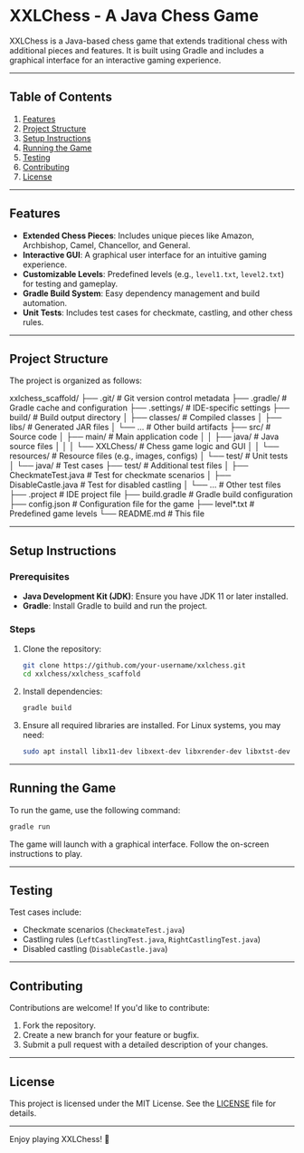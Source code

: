 
# XXLChess - A Java Chess Game

XXLChess is a Java-based chess game that extends traditional chess with additional pieces and features. It is built using Gradle and includes a graphical interface for an interactive gaming experience.

---

## Table of Contents
1. [Features](#features)
2. [Project Structure](#project-structure)
3. [Setup Instructions](#setup-instructions)
4. [Running the Game](#running-the-game)
5. [Testing](#testing)
6. [Contributing](#contributing)
7. [License](#license)

---

## Features
- **Extended Chess Pieces**: Includes unique pieces like Amazon, Archbishop, Camel, Chancellor, and General.
- **Interactive GUI**: A graphical user interface for an intuitive gaming experience.
- **Customizable Levels**: Predefined levels (e.g., `level1.txt`, `level2.txt`) for testing and gameplay.
- **Gradle Build System**: Easy dependency management and build automation.
- **Unit Tests**: Includes test cases for checkmate, castling, and other chess rules.

---

## Project Structure
The project is organized as follows:

xxlchess_scaffold/
├── .git/                     # Git version control metadata
├── .gradle/                  # Gradle cache and configuration
├── .settings/                # IDE-specific settings
├── build/                    # Build output directory
│   ├── classes/              # Compiled classes
│   ├── libs/                 # Generated JAR files
│   └── ...                  # Other build artifacts
├── src/                      # Source code
│   ├── main/                 # Main application code
│   │   ├── java/             # Java source files
│   │   │   └── XXLChess/     # Chess game logic and GUI
│   │   └── resources/        # Resource files (e.g., images, configs)
│   └── test/                 # Unit tests
│       └── java/             # Test cases
├── test/                     # Additional test files
│   ├── CheckmateTest.java    # Test for checkmate scenarios
│   ├── DisableCastle.java    # Test for disabled castling
│   └── ...                  # Other test files
├── .project                  # IDE project file
├── build.gradle              # Gradle build configuration
├── config.json               # Configuration file for the game
├── level*.txt                # Predefined game levels
└── README.md                 # This file

---

## Setup Instructions

### Prerequisites
- **Java Development Kit (JDK)**: Ensure you have JDK 11 or later installed.
- **Gradle**: Install Gradle to build and run the project.

### Steps
1. Clone the repository:
   ```bash
   git clone https://github.com/your-username/xxlchess.git
   cd xxlchess/xxlchess_scaffold
   ```

2. Install dependencies:
   ```bash
   gradle build
   ```

3. Ensure all required libraries are installed. For Linux systems, you may need:
   ```bash
   sudo apt install libx11-dev libxext-dev libxrender-dev libxtst-dev libxt-dev
   ```

---

## Running the Game
To run the game, use the following command:
```bash
gradle run
```

The game will launch with a graphical interface. Follow the on-screen instructions to play.

---

## Testing

Test cases include:
- Checkmate scenarios (`CheckmateTest.java`)
- Castling rules (`LeftCastlingTest.java`, `RightCastlingTest.java`)
- Disabled castling (`DisableCastle.java`)

---

## Contributing
Contributions are welcome! If you'd like to contribute:
1. Fork the repository.
2. Create a new branch for your feature or bugfix.
3. Submit a pull request with a detailed description of your changes.

---

## License
This project is licensed under the MIT License. See the [LICENSE](LICENSE) file for details.

---

Enjoy playing XXLChess! 🎉
